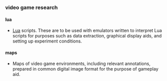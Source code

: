 ### video game research

#### lua
* [Lua](http://www.lua.org/about.html "about Lua") scripts. These are to be used with emulators written to interpret Lua scripts for purposes such as data extraction, graphical display aids, and setting up experiment conditions.

#### maps
* Maps of video game environments, including relevant annotations, prepared in common digital image format for the purpose of gameplay aid.
